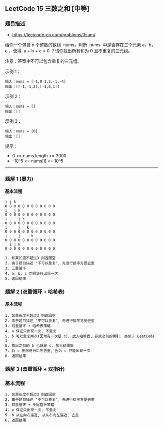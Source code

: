 ## LeetCode 15 三数之和 [中等]

### 题目描述

- https://leetcode-cn.com/problems/3sum/

给你一个包含 n 个整数的数组  nums，判断  nums  中是否存在三个元素 a，b，c ，使得  a + b + c = 0 ？请你找出所有和为 0 且不重复的三元组。

注意：答案中不可以包含重复的三元组。

示例 1：

```
输入：nums = [-1,0,1,2,-1,-4]
输出：[[-1,-1,2],[-1,0,1]]
```

示例 2：

```
输入：nums = []
输出：[]
```

示例 3：

```
输入：nums = [0]
输出：[]
```

提示：

- 0 <= nums.length <= 3000
- -10^5 <= nums[i] <= 10^5

---

### 题解 1 (暴力)

#### 基本流程

```
i j k
0 0 0 0 0 0 0 0 0 0 0 0
i   j k
0 0 0 0 0 0 0 0 0 0 0 0
i     j k
0 0 0 0 0 0 0 0 0 0 0 0
i     j   k
0 0 0 0 0 0 0 0 0 0 0 0
i     j     k
0 0 0 0 0 0 0 0 0 0 0 0
  i j k
0 0 0 0 0 0 0 0 0 0 0 0
```

```
1. 如果长度不超过3 则返回空
2. 由于题目描述 "不可以重复", 先进行排序方便去重
3. 三重循环
4. a, b, c 均保证只出现一次
5. 返回结果
```

### 题解 2 (双重循环 + 哈希表)

#### 基本流程

```
1. 如果长度不超过3 则返回空
2. 由于题目描述 "不可以重复", 先进行排序方便去重
3. 双重循环 + 哈希表策略
4. a 保证只出现一次, 不重复
5. b 可以重复两次(因为有一次是 c), 放入哈希表, 存放之前的索引, 类似于 LeetCode 1
6. 取出之前的 b 也就是 c, 加入结果集
7. 将 c 删除进行后序去重, 因为 c 只能出现一次
8. 返回结果
```

### 题解 3 (双重循环 + 双指针)

### 基本流程

```
1. 如果长度不超过3 则返回空
2. 由于题目描述 "不可以重复", 先进行排序方便去重
3. 双重循环 + 头尾指针策略
4. a 保证只出现一次, 不重复
5. b 从左向右逼近, 从从右向左逼近, 去重
6. 返回结果
```

